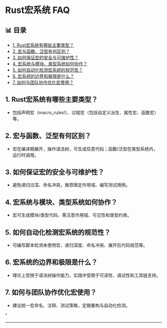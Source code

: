 ﻿# Rust宏系统 FAQ


## 📊 目录

- [1. Rust宏系统有哪些主要类型？](#1-rust宏系统有哪些主要类型)
- [2. 宏与函数、泛型有何区别？](#2-宏与函数泛型有何区别)
- [3. 如何保证宏的安全与可维护性？](#3-如何保证宏的安全与可维护性)
- [4. 宏系统与模块、类型系统如何协作？](#4-宏系统与模块类型系统如何协作)
- [5. 如何自动化检测宏系统的规范性？](#5-如何自动化检测宏系统的规范性)
- [6. 宏系统的边界和极限是什么？](#6-宏系统的边界和极限是什么)
- [7. 如何与团队协作优化宏使用？](#7-如何与团队协作优化宏使用)


## 1. Rust宏系统有哪些主要类型？

- 包括声明宏（macro_rules!）、过程宏（包括自定义派生、属性宏、函数宏）等。

## 2. 宏与函数、泛型有何区别？

- 宏在编译期展开，操作语法树，可生成任意代码；函数/泛型在类型系统内，运行时调用。

## 3. 如何保证宏的安全与可维护性？

- 避免递归过深、命名冲突，推荐限定作用域、编写测试用例。

## 4. 宏系统与模块、类型系统如何协作？

- 宏可生成模块/类型代码，需注意作用域、可见性和类型约束。

## 5. 如何自动化检测宏系统的规范性？

- 可编写脚本检测未使用宏、递归深度、命名冲突、展开后代码规范等。

## 6. 宏系统的边界和极限是什么？

- 理论上受限于语法树操作能力，实践中受限于可读性、调试性和工具链支持。

## 7. 如何与团队协作优化宏使用？

- 建议统一宏命名、注释、测试策略，定期重构与自动化检测。

"

---
